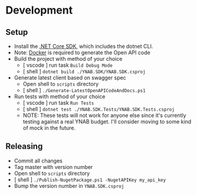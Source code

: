 # Development

## Setup

- Install the [.NET Core SDK][dotnet], which includes the dotnet CLI.
- Note: [Docker][docker] is required to generate the Open API code
- Build the project with method of your choice
  - [ vscode ] run task `Build Debug Mode`
  - [ shell ] `dotnet build ./YNAB.SDK/YNAB.SDK.csproj`
- Generate latest client based on swagger spec
  - Open shell to `scripts` directory
  - [ shell ] `./Generate-LatestOpenAPICodeAndDocs.ps1`
- Run tests with method of your choice
  - [ vscode ] run task `Run Tests`
  - [ shell ] `dotnet test ./YNAB.SDK.Tests/YNAB.SDK.Tests.csproj`
  - NOTE: These tests will not work for anyone else since it's currently testing
    against a real YNAB budget. I'll consider moving to some kind of mock in the future.

## Releasing

- Commit all changes
- Tag master with version number
- Open shell to `scripts` directory
- [ shell ] `./Publish-NugetPackage.ps1 -NugetAPIKey my_api_key`
- Bump the version number in `YNAB.SDK.csproj`

[dotnet]: https://dotnet.microsoft.com/download
[docker]: https://docs.docker.com/install/
